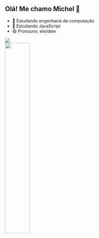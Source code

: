 ## Olá! Me chamo Michel 👋


- 🔭 Estudando engenharia da computação
- 🌱 Estudando JavaScript
- 😄 Pronouns: ele/dele

<picture>
<source 
  srcset="https://github-readme-stats.vercel.app/api?username=Meichl&show_icons=true&theme=dark"
  media="(prefers-color-scheme: dark)"
/>
<source
  srcset="https://github-readme-stats.vercel.app/api?username=Meichl&show_icons=true"
  media="(prefers-color-scheme: light), (prefers-color-scheme: no-preference)"
/>
<img widht ="40%" src="https://github-readme-stats.vercel.app/api?username=Meichl&show_icons=true" />
</picture>

<div>
  <img width="40%" src="https://github-readme-stats.vercel.app/api/top-langs/?username=Meichl&theme=dark">
</div>
          
